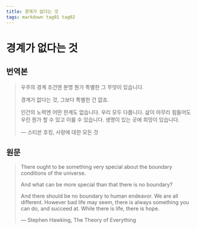 ```yaml
---
title: 경계가 없다는 것
tags: markdown tag01 tag02
---
```


# 경계가 없다는 것


## 번역본

> 우주의 경계 조건엔 분명 뭔가 특별한 그 무엇이 있습니다.
> 
> 경계가 없다는 것, 그보다 특별한 건 없죠.
> 
> 인간의 노력엔 어떤 한계도 없습니다. 우리 모두 다릅니다.
> 삶이 아무리 힘들어도 우린 뭔가 할 수 있고 이룰 수 있습니다.
> 생명이 있는 곳에 희망이 있습니다.
> 
> — 스티븐 호킹, 사랑에 대한 모든 것

## 원문

> There ought to be something very special about the boundary conditions of the universe.
> 
> And what can be more special than that there is no boundary?
> 
> And there should be no boundary to human endeavor. We are all different.
> However bad life may seem, there is always something you can do, and succeed at.
> While there is life, there is hope.
> 
> — Stephen Hawking, The Theory of Everything
